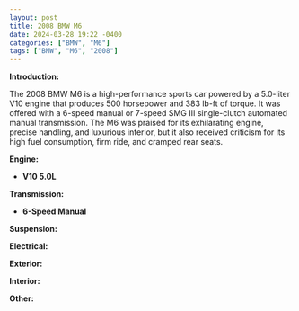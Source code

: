 ```yaml
---
layout: post
title: 2008 BMW M6
date: 2024-03-28 19:22 -0400
categories: ["BMW", "M6"]
tags: ["BMW", "M6", "2008"]
---
```

**Introduction:**

The 2008 BMW M6 is a high-performance sports car powered by a 5.0-liter V10 engine that produces 500 horsepower and 383 lb-ft of torque. It was offered with a 6-speed manual or 7-speed SMG III single-clutch automated manual transmission. The M6 was praised for its exhilarating engine, precise handling, and luxurious interior, but it also received criticism for its high fuel consumption, firm ride, and cramped rear seats.

**Engine:**

* **V10 5.0L**

**Transmission:**

* **6-Speed Manual**

**Suspension:**

**Electrical:**

**Exterior:**

**Interior:**

**Other:**
